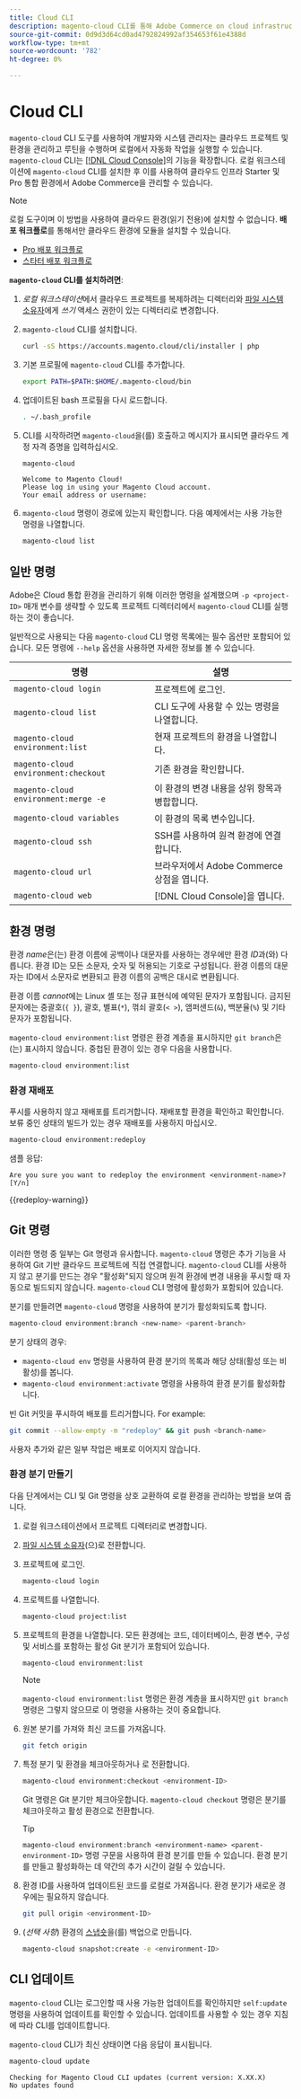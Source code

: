 ```yaml
---
title: Cloud CLI
description: magento-cloud CLI를 통해 Adobe Commerce on cloud infrastructure 프로젝트의 로컬 개발 환경을 관리하는 방법을 알아봅니다.
source-git-commit: 0d9d3d64cd0ad4792824992af354653f61e4388d
workflow-type: tm+mt
source-wordcount: '782'
ht-degree: 0%

---
```



# Cloud CLI

`magento-cloud` CLI 도구를 사용하여 개발자와 시스템 관리자는 클라우드 프로젝트 및 환경을 관리하고 루틴을 수행하며 로컬에서 자동화 작업을 실행할 수 있습니다. `magento-cloud` CLI는 [[!DNL Cloud Console]](../../get-started/cloud-console.md)의 기능을 확장합니다. 로컬 워크스테이션에 `magento-cloud` CLI를 설치한 후 이를 사용하여 클라우드 인프라 Starter 및 Pro 통합 환경에서 Adobe Commerce을 관리할 수 있습니다.

>[!NOTE]
>
>로컬 도구이며 이 방법을 사용하여 클라우드 환경(읽기 전용)에 설치할 수 없습니다. **배포 워크플로**&#x200B;를 통해서만 클라우드 환경에 모듈을 설치할 수 있습니다.
>- [Pro 배포 워크플로](https://experienceleague.adobe.com/en/docs/commerce-on-cloud/user-guide/architecture/pro-develop-deploy-workflow#deployment-workflow)
>- [스타터 배포 워크플로](https://experienceleague.adobe.com/en/docs/commerce-on-cloud/user-guide/architecture/starter-develop-deploy-workflow)

**`magento-cloud` CLI를 설치하려면**:

1. _로컬 워크스테이션_&#x200B;에서 클라우드 프로젝트를 복제하려는 디렉터리와 [파일 시스템 소유자](https://experienceleague.adobe.com/docs/commerce-operations/installation-guide/prerequisites/file-system/configure-permissions.html)에게 _쓰기_ 액세스 권한이 있는 디렉터리로 변경합니다.

1. `magento-cloud` CLI를 설치합니다.

   ```bash
   curl -sS https://accounts.magento.cloud/cli/installer | php
   ```

1. 기본 프로필에 `magento-cloud` CLI를 추가합니다.

   ```bash
   export PATH=$PATH:$HOME/.magento-cloud/bin
   ```

1. 업데이트된 bash 프로필을 다시 로드합니다.

   ```bash
   . ~/.bash_profile
   ```

1. CLI를 시작하려면 `magento-cloud`을(를) 호출하고 메시지가 표시되면 클라우드 계정 자격 증명을 입력하십시오.

   ```bash
   magento-cloud
   ```

   ```
   Welcome to Magento Cloud!
   Please log in using your Magento Cloud account.
   Your email address or username:
   ```

1. `magento-cloud` 명령이 경로에 있는지 확인합니다. 다음 예제에서는 사용 가능한 명령을 나열합니다.

   ```bash
   magento-cloud list
   ```

## 일반 명령

Adobe은 Cloud 통합 환경을 관리하기 위해 이러한 명령을 설계했으며 `-p <project-ID>` 매개 변수를 생략할 수 있도록 프로젝트 디렉터리에서 `magento-cloud` CLI를 실행하는 것이 좋습니다.

일반적으로 사용되는 다음 `magento-cloud` CLI 명령 목록에는 필수 옵션만 포함되어 있습니다. 모든 명령에 `--help` 옵션을 사용하면 자세한 정보를 볼 수 있습니다.

| 명령 | 설명 |
| ------------------------------------ | -------------------------------------------------- |
| `magento-cloud login` | 프로젝트에 로그인. |
| `magento-cloud list` | CLI 도구에 사용할 수 있는 명령을 나열합니다. |
| `magento-cloud environment:list` | 현재 프로젝트의 환경을 나열합니다. |
| `magento-cloud environment:checkout` | 기존 환경을 확인합니다. |
| `magento-cloud environment:merge -e` | 이 환경의 변경 내용을 상위 항목과 병합합니다. |
| `magento-cloud variables` | 이 환경의 목록 변수입니다. |
| `magento-cloud ssh` | SSH를 사용하여 원격 환경에 연결합니다. |
| `magento-cloud url` | 브라우저에서 Adobe Commerce 상점을 엽니다. |
| `magento-cloud web` | [!DNL Cloud Console]을 엽니다. |

## 환경 명령

환경 _name_&#x200B;은(는) 환경 이름에 공백이나 대문자를 사용하는 경우에만 환경 _ID_&#x200B;과(와) 다릅니다. 환경 ID는 모든 소문자, 숫자 및 허용되는 기호로 구성됩니다. 환경 이름의 대문자는 ID에서 소문자로 변환되고 환경 이름의 공백은 대시로 변환됩니다.

환경 이름 _cannot_&#x200B;에는 Linux 셸 또는 정규 표현식에 예약된 문자가 포함됩니다. 금지된 문자에는 중괄호(`{ }`), 괄호, 별표(`*`), 꺾쇠 괄호(`< >`), 앰퍼샌드(`&`), 백분율(`%`) 및 기타 문자가 포함됩니다.

`magento-cloud environment:list` 명령은 환경 계층을 표시하지만 `git branch`은(는) 표시하지 않습니다. 중첩된 환경이 있는 경우 다음을 사용합니다.

```bash
magento-cloud environment:list
```

### 환경 재배포

푸시를 사용하지 않고 재배포를 트리거합니다. 재배포할 환경을 확인하고 확인합니다. 보류 중인 상태의 빌드가 있는 경우 재배포를 사용하지 마십시오.

```bash
magento-cloud environment:redeploy
```

샘플 응답:

```
Are you sure you want to redeploy the environment <environment-name>? [Y/n]
```

{{redeploy-warning}}

## Git 명령

이러한 명령 중 일부는 Git 명령과 유사합니다. `magento-cloud` 명령은 추가 기능을 사용하여 Git 기반 클라우드 프로젝트에 직접 연결합니다. `magento-cloud` CLI를 사용하지 않고 분기를 만드는 경우 &quot;활성화&quot;되지 않으며 원격 환경에 변경 내용을 푸시할 때 자동으로 빌드되지 않습니다. `magento-cloud` CLI 명령에 활성화가 포함되어 있습니다.

분기를 만들려면 `magento-cloud` 명령을 사용하여 분기가 활성화되도록 합니다.

```bash
magento-cloud environment:branch <new-name> <parent-branch>
```

분기 상태의 경우:

- `magento-cloud env` 명령을 사용하여 환경 분기의 목록과 해당 상태(활성 또는 비활성)를 봅니다.
- `magento-cloud environment:activate` 명령을 사용하여 환경 분기를 활성화합니다.

빈 Git 커밋을 푸시하여 배포를 트리거합니다. For example:

```bash
git commit --allow-empty -m "redeploy" && git push <branch-name>
```

사용자 추가와 같은 일부 작업은 배포로 이어지지 않습니다.

### 환경 분기 만들기

다음 단계에서는 CLI 및 Git 명령을 상호 교환하여 로컬 환경을 관리하는 방법을 보여 줍니다.

1. 로컬 워크스테이션에서 프로젝트 디렉터리로 변경합니다.

1. [파일 시스템 소유자](https://experienceleague.adobe.com/docs/commerce-operations/installation-guide/prerequisites/file-system/configure-permissions.html)(으)로 전환합니다.

1. 프로젝트에 로그인.

   ```bash
   magento-cloud login
   ```

1. 프로젝트를 나열합니다.

   ```bash
   magento-cloud project:list
   ```

1. 프로젝트의 환경을 나열합니다. 모든 환경에는 코드, 데이터베이스, 환경 변수, 구성 및 서비스를 포함하는 활성 Git 분기가 포함되어 있습니다.

   ```bash
   magento-cloud environment:list
   ```

   >[!NOTE]
   >
   >`magento-cloud environment:list` 명령은 환경 계층을 표시하지만 `git branch` 명령은 그렇지 않으므로 이 명령을 사용하는 것이 중요합니다.

1. 원본 분기를 가져와 최신 코드를 가져옵니다.

   ```bash
   git fetch origin
   ```

1. 특정 분기 및 환경을 체크아웃하거나 로 전환합니다.

   ```bash
   magento-cloud environment:checkout <environment-ID>
   ```

   Git 명령은 Git 분기만 체크아웃합니다. `magento-cloud checkout` 명령은 분기를 체크아웃하고 활성 환경으로 전환합니다.

   >[!TIP]
   >
   >`magento-cloud environment:branch <environment-name> <parent-environment-ID>` 명령 구문을 사용하여 환경 분기를 만들 수 있습니다. 환경 분기를 만들고 활성화하는 데 약간의 추가 시간이 걸릴 수 있습니다.

1. 환경 ID를 사용하여 업데이트된 코드를 로컬로 가져옵니다. 환경 분기가 새로운 경우에는 필요하지 않습니다.

   ```bash
   git pull origin <environment-ID>
   ```

1. (_선택 사항_) 환경의 [스냅숏](../storage/snapshots.md)을(를) 백업으로 만듭니다.

   ```bash
   magento-cloud snapshot:create -e <environment-ID>
   ```

## CLI 업데이트

`magento-cloud` CLI는 로그인할 때 사용 가능한 업데이트를 확인하지만 `self:update` 명령을 사용하여 업데이트를 확인할 수 있습니다. 업데이트를 사용할 수 있는 경우 지침에 따라 CLI를 업데이트합니다.

`magento-cloud` CLI가 최신 상태이면 다음 응답이 표시됩니다.

```bash
magento-cloud update
```

```
Checking for Magento Cloud CLI updates (current version: X.XX.X)
No updates found
```
